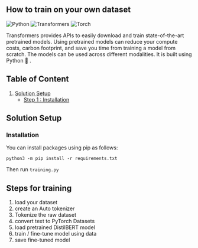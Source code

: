 ## How to train on your own dataset

![Python](https://img.shields.io/badge/python-3.9-blue) ![Transformers](https://img.shields.io/badge/Transformers-4.18.0-blue) ![Torch](https://img.shields.io/badge/torch-1.10.0+cu111-blue)

Transformers provides APIs to easily download and train state-of-the-art pretrained models. Using pretrained models can reduce your compute costs, carbon footprint, and save you time from training a model from scratch. The models can be used across different modalities.
It is built using Python :snake: .

## Table of Content

1. [Solution Setup](#solution-setup)
   * [Step 1 : Installation](#installation)

## Solution Setup

### Installation

You can install packages using pip as follows:

```python3 -m pip install -r requirements.txt```

Then run ```training.py```  

## Steps for training

1. load your dataset 
2. create an Auto tokenizer
3. Tokenize the raw dataset
4. convert text to PyTorch Datasets
5. load pretrained DistilBERT model
6. train / fine-tune model using data
7. save fine-tuned model

